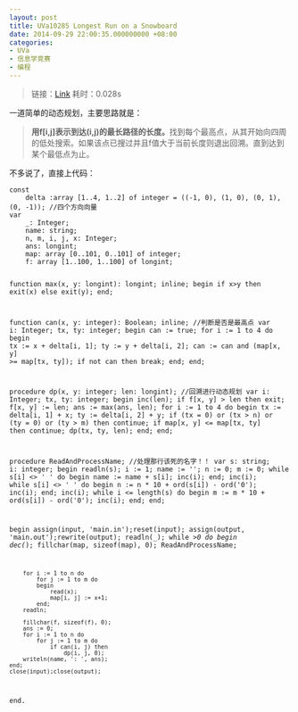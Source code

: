 ```yaml
---
layout: post
title: UVa10285 Longest Run on a Snowboard
date: 2014-09-29 22:00:35.000000000 +08:00
categories:
- UVa
- 信息学竞赛
- 编程
---
```

<blockquote>
<p>链接：<a href="http://uva.onlinejudge.org/index.php?option=com_onlinejudge&amp;Itemid=8&amp;page=show_problem&amp;category=14&amp;problem=1226&amp;mosmsg=Submission%20received%20with%20ID%2014282250">Link</a> 耗时：0.028s</p>
</blockquote>
<p>一道简单的动态规划，主要思路就是：</p>
<blockquote>
<p><strong>用f[i,j]表示到达(i,j)的最长路径的长度。</strong>找到每个最高点，从其开始向四周的低处搜索。如果该点已搜过并且f值大于当前长度则退出回溯。直到达到某个最低点为止。</p>
</blockquote>
<p>不多说了，直接上代码：</p>
<pre><code>const
    delta :array [1..4, 1..2] of integer = ((-1, 0), (1, 0), (0, 1), (0, -1)); //四个方向向量
var
    _: Integer;
    name: string;
    n, m, i, j, x: Integer;
    ans: longint;
    map: array [0..101, 0..101] of integer;
    f: array [1..100, 1..100] of longint;

function max(x, y: longint): longint; inline;
begin
    if x&gt;y then exit(x) else exit(y);
end;

function can(x, y: integer): Boolean; inline; //判断是否是最高点
var
    i: Integer;
    tx, ty: integer;
begin
    can := true;
    for i := 1 to 4 do
    begin
        tx := x + delta[i, 1];
        ty := y + delta[i, 2];
        can := can and (map[x, y] &gt;= map[tx, ty]);
        if not can then break;
    end;
end;

procedure dp(x, y: integer; len: longint); //回溯进行动态规划
var
    i: Integer;
    tx, ty: integer;
begin
    inc(len);
    if f[x, y] &gt; len then exit;
    f[x, y] := len;
    ans := max(ans, len);
    for i := 1 to 4 do
    begin
        tx := delta[i, 1] + x;
        ty := delta[i, 2] + y;
        if (tx = 0) or (tx &gt; n) or (ty = 0) or (ty &gt; m) then continue;
        if map[x, y] &lt;= map[tx, ty] then continue;
        dp(tx, ty, len);
    end;
end;

procedure ReadAndProcessName; //处理那行该死的名字！！
var
    s: string;
    i: integer;
begin
    readln(s);
    i := 1;
    name := '';
    n := 0;
    m := 0;
    while s[i] &lt;&gt; ' ' do
    begin
        name := name + s[i];
        inc(i);
    end;
    inc(i);
    while s[i] &lt;&gt; ' ' do
    begin
        n := n * 10 + ord(s[i]) - ord('0');
        inc(i);
    end;
    inc(i);
    while i &lt;= length(s) do
    begin
        m := m * 10 + ord(s[i]) - ord('0');
        inc(i);
    end;
end;

begin
    assign(input, 'main.in');reset(input);
    assign(output, 'main.out');rewrite(output);
    readln(_);
    while _&gt;0 do
    begin
        dec(_);
        fillchar(map, sizeof(map), 0);
        ReadAndProcessName;

        for i := 1 to n do
            for j := 1 to m do
            begin
                read(x);
                map[i, j] := x+1;
            end;
        readln;

        fillchar(f, sizeof(f), 0);
        ans := 0;
        for i := 1 to n do
            for j := 1 to m do
                if can(i, j) then
                    dp(i, j, 0);
        writeln(name, ': ', ans);
    end;
    close(input);close(output);
end.
</code></pre>
